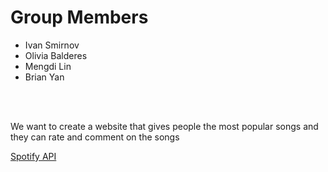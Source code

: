 <h1>Group Members</h1>
<ul>
<li>Ivan Smirnov</li>
<li>Olivia Balderes</li>
<li>Mengdi Lin</li>
<li>Brian Yan</li>
</ul>
<br></br>
<p>We want to create a website that gives people the most popular songs and they can rate and comment on the songs</p>
<p><a href="https://developer.spotify.com/technologies/apps/docs/module-auth/">Spotify API</a><p>